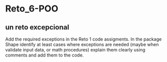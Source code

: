 # Reto_6-POO
un reto excepcional
---
Add the required exceptions in the Reto 1 code assigments.
In the package Shape identify at least cases where exceptions are needed (maybe when validate input data, or math procedures) explain them clearly using comments and add them to the code.
